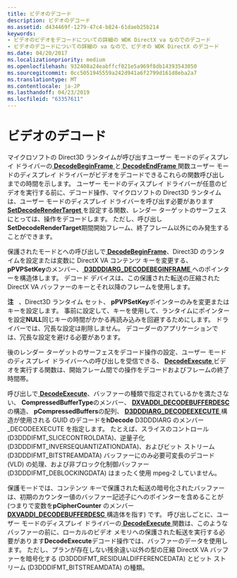 ```yaml
---
title: ビデオのデコード
description: ビデオのデコード
ms.assetid: d434469f-1279-47c4-b824-61daeb25b214
keywords:
- ビデオのビデオをデコードについての詳細の WDK DirectX va なのでのデコード
- ビデオのデコードについての詳細の va なので、ビデオの WDK DirectX のデコード
ms.date: 04/20/2017
ms.localizationpriority: medium
ms.openlocfilehash: 932408a24eabffcf021e5a969f8db14393543050
ms.sourcegitcommit: 0cc5051945559a242d941a6f2799d161d8eba2a7
ms.translationtype: MT
ms.contentlocale: ja-JP
ms.lasthandoff: 04/23/2019
ms.locfileid: "63357611"
---
```

# <a name="decoding-video"></a>ビデオのデコード


マイクロソフトの Direct3D ランタイムが呼び出すユーザー モードのディスプレイ ドライバーの[ **DecodeBeginFrame** ](https://msdn.microsoft.com/library/windows/hardware/ff551802)と[ **DecodeEndFrame** ](https://msdn.microsoft.com/library/windows/hardware/ff551805)関数ユーザー モードのディスプレイ ドライバーがビデオをデコードできるこれらの関数呼び出しまでの時間を示します。 ユーザー モードのディスプレイ ドライバーが任意のビデオを実行する前に、デコード操作、マイクロソフトの Direct3D ランタイムは、ユーザー モードのディスプレイ ドライバーを呼び出す必要があります[ **SetDecodeRenderTarget** ](https://msdn.microsoft.com/library/windows/hardware/ff569530)を設定する関数、レンダー ターゲットのサーフェスにとっては、操作をデコードします。 ただし、呼び出し**SetDecodeRenderTarget**期間開始フレーム、終了フレーム以外にのみ発生することができます。

保護されたモードとへの呼び出しで[ **DecodeBeginFrame**](https://msdn.microsoft.com/library/windows/hardware/ff551802)、Direct3D のランタイムを設定または変数に DirectX VA コンテンツ キーを変更する、 **pPVPSetKey**のメンバー、[ **D3DDDIARG\_DECODEBEGINFRAME** ](https://msdn.microsoft.com/library/windows/hardware/ff542987)へのポインターを構造体します。 デコード デバイスは、この保護された転送の圧縮された DirectX VA バッファーのキーとそれ以降のフレームを使用します。

**注**   、Direct3D ランタイム セット、 **pPVPSetKey**ポインターのみを変更またはキーを設定します。 事前に設定して、キーを使用して、ランタイムにポインターを設定**NULL**同じキーの時間がかかる再読み込みを回避するためにします。 ドライバーでは、冗長な設定は削除しません。 デコーダーのアプリケーションでは、冗長な設定を避ける必要があります。

 

後のレンダー ターゲットのサーフェスをデコード操作の設定、ユーザー モードのディスプレイ ドライバーへの呼び出しを受信できる、 [ **DecodeExecute** ](https://msdn.microsoft.com/library/windows/hardware/ff551808)ビデオを実行する関数は、開始フレーム間での操作をデコードおよびフレームの終了時間帯。

呼び出しで[ **DecodeExecute**](https://msdn.microsoft.com/library/windows/hardware/ff551808)、バッファーの種類で指定されているかを満たさない、 **CompressedBufferType**のメンバー、 [ **DXVADDI\_DECODEBUFFERDESC** ](https://msdn.microsoft.com/library/windows/hardware/ff562896)の構造、 **pCompressedBuffers**の配列、 [ **D3DDDIARG\_DECODEEXECUTE** ](https://msdn.microsoft.com/library/windows/hardware/ff543001)構造が使用される GUID のデコードを**hDecode** D3DDDIARG のメンバー\_DECODEEXECUTE を指定します。 たとえば、スライスのコントロール (D3DDDIFMT\_SLICECONTROLDATA)、逆量子化 (D3DDDIFMT\_INVERSEQUANTIZATIONDATA)、およびビット ストリーム (D3DDDIFMT\_BITSTREAMDATA) バッファーにのみ必要可変長のデコード (VLD) の処理、および非ブロック化制御バッファー (D3DDDIFMT\_DEBLOCKINGDATA) はまったく使用 mpeg-2 していません。

保護モードでは、コンテンツ キーで保護された転送の暗号化されたバッファーは、初期のカウンター値のバッファー記述子にへのポインターを含めることが (つまりで変数を**pCipherCounter** のメンバー[**DXVADDI\_DECODEBUFFERDESC** ](https://msdn.microsoft.com/library/windows/hardware/ff562896)構造体を指す) です。 呼び出しごとに、ユーザー モードのディスプレイ ドライバーの[ **DecodeExecute** ](https://msdn.microsoft.com/library/windows/hardware/ff551808)関数は、このようなバッファーの前に、ローカルのビデオ メモリへの保護された転送を実行する必要があります**DecodeExecute**デコード操作では、バッファーのデータを使用します。 ただし、プランが存在しない残余違い以外の型の圧縮 DirectX VA バッファーを暗号化する (D3DDDIFMT\_RESIDUALDIFFERENCEDATA) とビット ストリーム (D3DDDIFMT\_BITSTREAMDATA) の種類。

 

 






